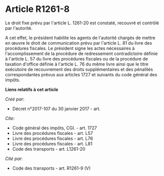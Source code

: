 # Article R1261-8

Le droit fixe prévu par l'article L. 1261-20 est constaté, recouvré et contrôlé par l'autorité. 

A cet effet, le président habilite les agents de l'autorité chargés de mettre en œuvre le droit de communication prévu par
l'article L. 81 du livre des procédures fiscales. Le président signe les actes nécessaires à l'accomplissement de la
procédure de redressement contradictoire définie à l'article L. 57 du livre des procédures fiscales ou de la procédure de
taxation d'office définie à l'article L. 76 du même livre ainsi que le titre exécutoire de recouvrement des droits
supplémentaires et des pénalités correspondantes prévus aux articles 1727 et suivants du code général des impôts.

**Liens relatifs à cet article**

_Créé par_:

  - Décret n°2017-107 du 30 janvier 2017 - art.

_Cite_:

  - Code général des impôts, CGI. - art. 1727
  - Livre des procédures fiscales - art. L57
  - Livre des procédures fiscales - art. L76
  - Livre des procédures fiscales - art. L81
  - Code des transports - art. L1261-20

_Cité par_:

  - Code des transports - art. R1261-9 (V)
